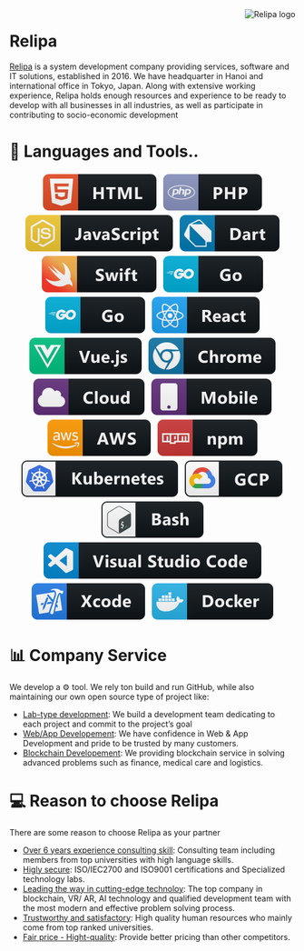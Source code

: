 <a href="https://relipa.global/">
    <img src="https://relipa.global/user-page/img/logo.png" alt="Relipa logo" title="Relipa" align="right" height="60" />
</a>

# Relipa

[Relipa](https://relipa.global/) is a system development company providing services, software and IT solutions, established in 2016. We have headquarter in Hanoi and international office in Tokyo, Japan.  Along with extensive working experience, Relipa holds enough resources and experience to be ready to develop with all businesses in all industries, as well as participate in contributing to socio-economic development


# 🔨  Languages and Tools..
<p align="center">
  <!-- For more icons please follow  https://github.com/MikeCodesDotNET/ColoredBadges -->
  <img src="https://raw.githubusercontent.com/8bithemant/8bithemant/master/svg/dev/languages/html.svg" alt="html" style="vertical-align:top; margin:4px">    
  <img src="../images/php.svg" alt="php" style="vertical-align:top; margin:4px">
  <img src="https://raw.githubusercontent.com/8bithemant/8bithemant/master/svg/dev/languages/js.svg" alt="js" style="vertical-align:top; margin:4px">
  <img src="../images/dart.svg" alt="dart" style="vertical-align:top; margin:4px">
  <img src="../images/swift.svg" alt="swift" style="vertical-align:top; margin:4px">
  <img src="../images/go.svg" alt="go" style="vertical-align:top; margin:4px">
  <img src="../images/go.svg" alt="go" style="vertical-align:top; margin:4px">
  <img src="https://raw.githubusercontent.com/8bithemant/8bithemant/master/svg/dev/frameworks/react.svg" alt="react" style="vertical-align:top; margin:4px">
  <img src="https://raw.githubusercontent.com/8bithemant/8bithemant/master/svg/dev/frameworks/vue.svg" alt="vue" style="vertical-align:top; margin:4px">
  <img src="https://raw.githubusercontent.com/8bithemant/8bithemant/master/svg/dev/misc/chrome.svg" alt="chrome" style="vertical-align:top; margin:4px">
  <img src="https://raw.githubusercontent.com/8bithemant/8bithemant/master/svg/dev/misc/cloud.svg" alt="cloud" style="vertical-align:top; margin:4px">
  <img src="../images/mobile.svg" alt="mobile" style="vertical-align:top; margin:4px">
  <img src="https://raw.githubusercontent.com/8bithemant/8bithemant/master/svg/dev/services/aws.svg" alt="aws" style="vertical-align:top; margin:4px">
  <img src="https://raw.githubusercontent.com/8bithemant/8bithemant/master/svg/dev/services/npm.svg" alt="npm" style="vertical-align:top; margin:4px">
  <img src="../images/kubernetes.svg" alt="mobile" style="vertical-align:top; margin:4px">
  <img src="https://raw.githubusercontent.com/8bithemant/8bithemant/master/svg/dev/services/gcp.svg" alt="gcp" style="vertical-align:top; margin:4px">
  <img src="https://raw.githubusercontent.com/8bithemant/8bithemant/master/svg/dev/tools/bash.svg" alt="bash" style="vertical-align:top; margin:4px">
  <img src="https://raw.githubusercontent.com/8bithemant/8bithemant/master/svg/dev/tools/visualstudio_code.svg" alt="vscode" style="vertical-align:top; margin:4px">
  <img src="../images/xcode.svg" alt="xocde" style="vertical-align:top; margin:4px">
  <img src="../images/docker.svg" alt="docker" style="vertical-align:top; margin:4px">
</p>

# 📊  Company Service
We develop a ⚙️ tool. We rely ton build and run GitHub, while also maintaining our own open source type of project like:
  * [Lab-type development](https://relipa.global/lab-type-development): We build a development team dedicating to each project and commit to the project’s goal
  * [Web/App Developement](https://relipa.global/web-system-development): We have confidence in Web & App Development and pride to be trusted by many customers.
  * [Blockchain Developement](https://relipa.global/blockchain-development): We providing blockchain service in solving advanced problems such as finance, medical care and logistics.

# 💻 Reason to choose Relipa
There are some reason to choose Relipa as your partner
  * [Over 6 years experience consulting skill](https://relipa.global/our-service): Consulting team including members from top universities with high language skills.
  * [Higly secure](https://relipa.global/our-service): ISO/IEC2700 and ISO9001 certifications and Specialized technology labs.
  * [Leading the way in cutting-edge technoloy](https://relipa.global/our-service): The top company in blockchain, VR/ AR, AI technology and qualified development team with the most modern and effective problem solving process.
  * [Trustworthy and satisfactory](https://relipa.global/our-service): High quality human resources who mainly come from top ranked universities.
  * [Fair price - Hight-quality](https://relipa.global/our-service): Provide better pricing than other competitors.

<!-- # 🛠️ Project
<a href="#" target="_blank"> <img alt="artistify" src="https://api.relipa.global/storage/421/Shop-in2.jpg" height="150" align="left"> </a>
<a href="#" target="_blank"> <img alt="artistify" src="https://api.relipa.global/storage/456/Waccha-full.jpg" height="150" align="left"> </a>
<a href="#" target="_blank"> <img alt="artistify" src="https://api.relipa.global/storage/455/Syulip-full.png" height="150" align="left"> </a>
<a href="#" target="_blank"> <img alt="artistify" src="https://api.relipa.global/storage/397/nft-marketplace-3.png" height="150" align="left"> </a>
<a href="#" target="_blank"> <img alt="artistify" src="https://api.relipa.global/storage/385/Widi-5.png" height="150" align="left"> </a>
<a href="#" target="_blank"> <img alt="artistify" src="https://api.relipa.global/storage/451/nft-items.png" height="150" align="left"> </a> -->
